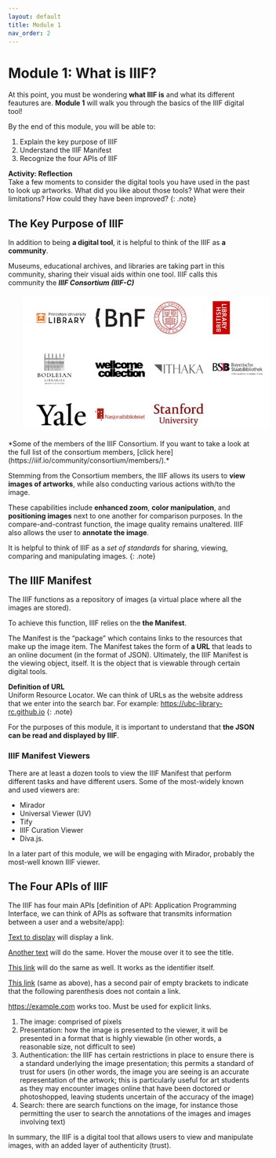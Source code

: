 ```yaml
---
layout: default
title: Module 1
nav_order: 2
---
```

# Module 1: What is IIIF?


At this point, you must be wondering **what IIIF is** and what its different feautures are. **Module 1** will walk you through the basics of the IIIF digital tool!


By the end of this module, you will be able to:

1. Explain the key purpose of IIIF
2. Understand the IIIF Manifest
3. Recognize the four APIs of IIIF



**Activity: Reflection** <br> Take a few moments to consider the digital tools you have used in the past to look up artworks. What did you like about those tools? What were their limitations? How could they have been improved? 
{: .note}



## The Key Purpose of IIIF

In addition to being **a digital tool**, it is helpful to think of the IIIF as **a community**.

Museums, educational archives, and libraries are taking part in this community, sharing their visual aids within one tool. IIIF calls this community the _**IIIF Consortium (IIIF-C)**_ 



<p style="margin-top:20px;margin-bottom:20px">
<img src="figures/IIIFConsortium.jpg" width="600" style="margin-left:30px"/>
</p>
*Some of the members of the IIIF Consortium. If you want to take a look at the full list of the consortium members, [click here](https://iiif.io/community/consortium/members/).*

<br>

Stemming from the Consortium members, the IIIF allows its users to **view images of artworks**, while also conducting various actions with/to the image. 

These capabilities include **enhanced zoom**, **color manipulation**, and **positioning images** next to one another for comparison purposes. In the compare-and-contrast function, the image quality remains unaltered. IIIF also allows the user to **annotate the image**. 


It is helpful to think of IIIF as a *set of standards* for sharing, viewing, comparing and manipulating images. 
{: .note}


## The IIIF Manifest


The IIIF functions as a repository of images (a virtual place where all the images are stored).
 
To achieve this function, IIIF relies on the **the Manifest**. 

The Manifest is the “package” which contains links to the resources that make up the image item. The Manifest takes the form of **a URL** that leads to an online document (in the format of JSON). Ultimately, the IIIF Manifest is the viewing object, itself. It is the object that is viewable through certain digital tools. 

**Definition of URL** <br> 
Uniform Resource Locator. We can think of URLs as the website address that we enter into the search bar. For example: https://ubc-library-rc.github.io
{: .note}

For the purposes of this module, it is important to understand that **the JSON can be read and displayed by IIIF**. 
 
### IIIF Manifest Viewers 

There are at least a dozen tools to view the IIIF Manifest that perform different tasks and have different users. Some of the most-widely known and used viewers are:

* Mirador
* Universal Viewer (UV)
* Tify
* IIIF Curation Viewer 
* Diva.js. 


In a later part of this module, we will be engaging with Mirador, probably the most-well known IIIF viewer. 


## The Four APIs of IIIF

The IIIF has four main APIs [definition of API: Application Programming Interface, we can think of APIs as software that transmits information between a user and a website/app]:


[Text to display][identifier] will display a link.

[Another text][another-identifier] will do the same. Hover the mouse over it to see the title.

[This link] will do the same as well. It works as the identifier itself.

[This link][] (same as above), has a second pair of empty brackets to indicate that the following parenthesis does not contain a link.

<https://example.com> works too. Must be used for explicit links.

<!-- Identifiers, in alphabetical order -->

[another-identifier]: https://example.com "This example has a title"
[identifier]: http://example1.com
[this link]: http://example2.com



1)    The image: comprised of pixels
2)    Presentation: how the image is presented to the viewer, it will be presented in a format that is highly viewable (in other words, a reasonable size, not difficult to see)
3)    Authentication: the IIIF has certain restrictions in place to ensure there is a standard underlying the image presentation; this permits a standard of trust for users (in other words, the image you are seeing is an accurate representation of the artwork; this is particularly useful for art students as they may encounter images online that have been doctored or photoshopped, leaving students uncertain of the accuracy of the image)
4)    Search: there are search functions on the image, for instance those permitting the user to search the annotations of the images and images involving text)
 
In summary, the IIIF is a digital tool that allows users to view and manipulate images, with an added layer of authenticity (trust). 

